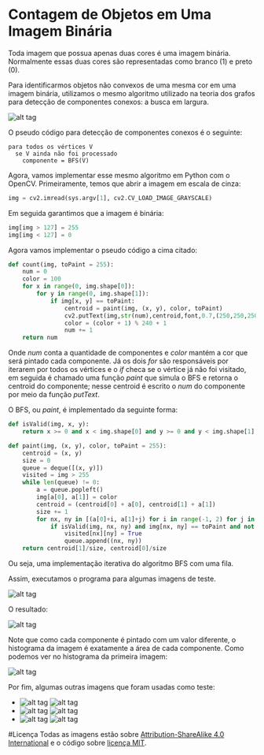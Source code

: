 # Contagem de Objetos em Uma Imagem Binária

Toda imagem que possua apenas duas cores é uma imagem binária. Normalmente essas duas cores são representadas como branco (1) e preto (0).

Para identificarmos objetos não convexos de uma mesma cor em uma imagem binária, utilizamos o mesmo algoritmo utilizado na teoria dos grafos para detecção de componentes conexos: a busca em largura. 

![alt tag](https://upload.wikimedia.org/wikipedia/commons/9/99/Breadth-first_search_Algorithm.gif)

O pseudo código para detecção de componentes conexos é o seguinte:

```
para todos os vértices V
  se V ainda não foi processado
    componente = BFS(V)
```

Agora, vamos implementar esse mesmo algoritmo em Python com o OpenCV. Primeiramente, temos que abrir a imagem em escala de cinza:

```python
img = cv2.imread(sys.argv[1], cv2.CV_LOAD_IMAGE_GRAYSCALE)
```

Em seguida garantimos que a imagem é binária:

```python
img[img > 127] = 255
img[img < 127] = 0
```

Agora vamos implementar o pseudo código a cima citado: 

```python
def count(img, toPaint = 255):
    num = 0
    color = 100
    for x in range(0, img.shape[0]):
        for y in range(0, img.shape[1]):
            if img[x, y] == toPaint:
                centroid = paint(img, (x, y), color, toPaint)
                cv2.putText(img,str(num),centroid,font,0.7,(250,250,250),2)
                color = (color + 1) % 240 + 1
                num += 1
    return num
```
Onde *num* conta a quantidade de componentes e *color* mantém a cor que será pintado cada componente. Já os dois *for* são responsáveis por iterarem por todos os vértices e o *if* checa se o vértice já não foi visitado, em seguida é chamado uma função *paint* que simula o BFS e retorna o centroid do componente; nesse centroid é escrito o *num* do componente por meio da função *putText*.

O BFS, ou *paint*, é implementado da seguinte forma:

```python
def isValid(img, x, y):
    return x >= 0 and x < img.shape[0] and y >= 0 and y < img.shape[1]

def paint(img, (x, y), color, toPaint = 255):
    centroid = (x, y)
    size = 0
    queue = deque([(x, y)])
    visited = img > 255
    while len(queue) != 0:
        a = queue.popleft()
        img[a[0], a[1]] = color
        centroid = (centroid[0] + a[0], centroid[1] + a[1])
        size += 1
        for nx, ny in [(a[0]+i, a[1]+j) for i in range(-1, 2) for j in range(-1, 2)]:
            if isValid(img, nx, ny) and img[nx, ny] == toPaint and not visited[nx][ny]:
                visited[nx][ny] = True
                queue.append((nx, ny))
    return centroid[1]/size, centroid[0]/size
```

Ou seja, uma implementação iterativa do algoritmo BFS com uma fila. 

Assim, executamos o programa para algumas imagens de teste.

![alt tag](https://raw.githubusercontent.com/vandersonmr/TrabalhosUEM/master/ProcessamentoImagens/counting/img1.png)

O resultado:

![alt tag](https://raw.githubusercontent.com/vandersonmr/TrabalhosUEM/master/ProcessamentoImagens/counting/countImg1.png)

Note que como cada componente é pintado com um valor diferente, o histograma da imagem é exatamente a área de cada componente. Como podemos ver no histograma da primeira imagem:

![alt tag](https://raw.githubusercontent.com/vandersonmr/TrabalhosUEM/master/ProcessamentoImagens/counting/hist.png)

Por fim, algumas outras imagens que foram usadas como teste:
* ![alt tag](https://raw.githubusercontent.com/vandersonmr/TrabalhosUEM/master/ProcessamentoImagens/counting/img2.png) ![alt tag](https://raw.githubusercontent.com/vandersonmr/TrabalhosUEM/master/ProcessamentoImagens/counting/countImg2.png)
* ![alt tag](https://raw.githubusercontent.com/vandersonmr/TrabalhosUEM/master/ProcessamentoImagens/counting/img3.png) ![alt tag](https://raw.githubusercontent.com/vandersonmr/TrabalhosUEM/master/ProcessamentoImagens/counting/countImg3.png)
* ![alt tag](https://raw.githubusercontent.com/vandersonmr/TrabalhosUEM/master/ProcessamentoImagens/counting/img4.jpg) ![alt tag](https://raw.githubusercontent.com/vandersonmr/TrabalhosUEM/master/ProcessamentoImagens/counting/countImg4.png)

#Licença
Todas as imagens estão sobre [Attribution-ShareAlike 4.0 International](https://creativecommons.org/licenses/by-sa/4.0/deed.en_US) e o código sobre [licença MIT](https://raw.githubusercontent.com/vandersonmr/TrabalhosUEM/master/ProcessamentoImagens/LICENSE.txt).
